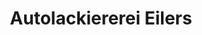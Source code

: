 ---
title: "Autolackiererei Eilers"
url: /leer-ostfriesland/autolackiererei-eilers/
shop: Autowerkstatt
---